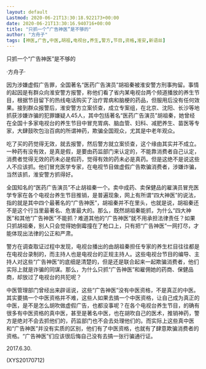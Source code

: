 ```yaml
---
layout: default
Lastmod: 2020-06-21T13:30:18.922173+00:00
date: 2020-06-21T13:30:16.940716+00:00
title: "只抓一个“广告神医”是不够的"
author: "方舟子"
tags: [神医,广告,中医,胡祖,电视台,养生,警方,节目,资格,淮安,新语丝]
---
```


只抓一个“广告神医”是不够的

·方舟子·

因为涉嫌虚假广告罪，全国著名“医药广告演员”胡祖秦被淮安警方刑事拘留。事情的起因是有群众向淮安警方报警，称他们看了省内某电视台两个频道播放的养生节目，根据节目留下的热线电话购买了治疗胃病和脑梗的药品，但服用后没有任何效果。接到群众报警后，淮安警方立案侦查，成立专案组，在北京、沈阳、长沙等地抓获涉嫌诈骗的犯罪嫌疑人45人，其中包括著名“医药广告演员”胡祖秦，她曾经在全国十多家电视台的养生节目中冒充胃病、脑血管、妇科、减肥养生、苗医等专家，大肆鼓吹包治百病的所谓神药，欺骗全国观众，尤其是中老年观众。

吃了买的药觉得无效，就去报警，然后警方就立案侦查，这个缘由其实并不成立。一种药有没有效，是真是假，是要由药监部门来认定的，不能靠消费者自己认定，消费者觉得无效的药未必是假药，觉得有效的药未必是真药。但是这绝不是说这些人不应该抓。他们冒充医学专家，在电视节目做虚假广告欺骗消费者，涉嫌诈骗，当然该抓，淮安警方抓得好。

全国知名的“医药广告演员”不止胡祖秦一个。卖中成药、卖保健品的雇演员冒充医学专家在各个电视台养生节目推销，是普遍现象，网上有所谓“四大神医”的说法，指的就是其中四个最著名的“广告神医”，胡祖秦并不在里头，也就是说，胡祖秦还不是这个行当里最著名、危害最大的。那么，既然胡祖秦能抓，为什么“四大神医”和其他“广告神医”不能抓？难道其他的“广告神医”就不用承担法律责任？如果只抓胡祖秦，别人只会觉得她倒霉撞在了枪口上，只有把“广告神医”一网打尽，才能体现出法律的公正和严肃。

警方在调查取证过程中发现，电视台播出的由胡祖秦担任专家的养生栏目往往都是在电视台录制的，而主持人也是电视台的正规主持人。这些电视台节目的编导、主持人对这些“广告神医”的底细是清楚的，但是还是联合起来一起欺骗消费者，他们实际上就是诈骗的同谋。那么，为什么只抓“广告神医”和雇佣她的药商、保健品商，却放过了电视台的共犯呢？

中医管理部门曾经出来辟谣说，这些“广告神医”没有中医资格，不是真正的中医。其实要搞一个中医资格并不难，这些人如果去搞一个中医资格，让自己成为真正的中医，是不是怎么胡吹做虚假广告，也都没事呢？在各个电视台养生节目，的确有很多有中医资格的真中医，甚至是著名中医，也在胡吹自己的医术，推销神药，警方是绝对不会去抓他们的，药监部门也不会去处理他们的。而实际上这些真中医和“广告神医”并没有实质的区别，他们有了中医资格，也就有了肆意欺骗消费者的资格。“广告神医”们应该很后悔自己没有去搞一张行骗通行证。

2017.6.30.

(XYS20170712)

